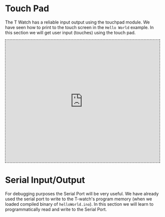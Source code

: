 # Touch Pad

The T Watch has a reliable input output using the touchpad module. We
have seen how to print to the touch screen in the `Hello World`
example. In this section we will get user input (touches) using the
touch pad.

<iframe style='border:1px dashed;width:
100%;height:400px;background:white'
src='https://www.onlinetool.io/gitoembed/widget?url=https%3A%2F%2Fgithub.com%2Ftejaswigowda%2FPtC-twatchIO%2Fblob%2Fmaster%2FTouchPad%2FTouchPad.ino'
id=''></iframe>


# Serial Input/Output

For debugging purposes the Serial Port will be very useful. We have already
used the serial port to write to the T-watch's program memory (when we
loaded compiled binary of `helloWorld.ino`). In this section we will learn to
programmatically read and write to the Serial Port.



